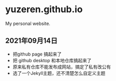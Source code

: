 # yuzeren.github.io
My personal website.
## 2021年09月14日
- 把github page 搞起来了
- 把 github desktop 和本地仓库搞起来了
- 原来私有仓库不能发布成网站，搞定了私有改公有
- 选了一个Jekyll主题，还不清楚怎么自定义主题